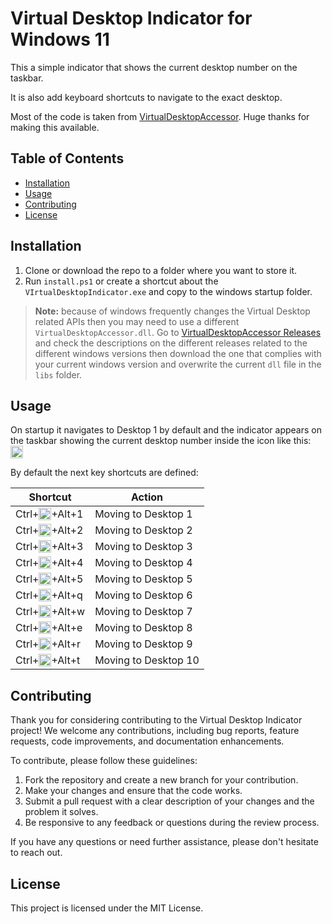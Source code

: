 # Virtual Desktop Indicator for Windows 11

This a simple indicator that shows the current desktop number on the taskbar.

It is also add keyboard shortcuts to navigate to the exact desktop.

Most of the code is taken from [VirtualDesktopAccessor](https://github.com/Ciantic/VirtualDesktopAccessor). Huge thanks for making this available.

## Table of Contents

- [Installation](#installation)
- [Usage](#usage)
- [Contributing](#contributing)
- [License](#license)

## Installation

1. Clone or download the repo to a folder where you want to store it.
2. Run `install.ps1` or create a shortcut about the `VIrtualDesktopIndicator.exe` and copy to the windows startup folder.

> **Note:** because of windows frequently changes the Virtual Desktop related APIs then you may need to use a different `VirtualDesktopAccessor.dll`. Go to [VirtualDesktopAccessor Releases](https://github.com/Ciantic/VirtualDesktopAccessor/releases) and check the descriptions on the different releases related to the different windows versions then download the one that complies with your current windows version and overwrite the current `dll` file in the `libs` folder.

## Usage

On startup it navigates to Desktop 1 by default and the indicator appears on the taskbar showing the current desktop number inside the icon like this: <img src="icons/1.ico" width="20" height="20" style="vertical-align: bottom;">

By default the next key shortcuts are defined:

| Shortcut                                                                                        | Action               |
| ----------------------------------------------------------------------------------------------- | -------------------- |
| Ctrl+<img src="icons/windows.ico" width="20" height="20" style="vertical-align: bottom;">+Alt+1 | Moving to Desktop 1  |
| Ctrl+<img src="icons/windows.ico" width="20" height="20" style="vertical-align: bottom;">+Alt+2 | Moving to Desktop 2  |
| Ctrl+<img src="icons/windows.ico" width="20" height="20" style="vertical-align: bottom;">+Alt+3 | Moving to Desktop 3  |
| Ctrl+<img src="icons/windows.ico" width="20" height="20" style="vertical-align: bottom;">+Alt+4 | Moving to Desktop 4  |
| Ctrl+<img src="icons/windows.ico" width="20" height="20" style="vertical-align: bottom;">+Alt+5 | Moving to Desktop 5  |
| Ctrl+<img src="icons/windows.ico" width="20" height="20" style="vertical-align: bottom;">+Alt+q | Moving to Desktop 6  |
| Ctrl+<img src="icons/windows.ico" width="20" height="20" style="vertical-align: bottom;">+Alt+w | Moving to Desktop 7  |
| Ctrl+<img src="icons/windows.ico" width="20" height="20" style="vertical-align: bottom;">+Alt+e | Moving to Desktop 8  |
| Ctrl+<img src="icons/windows.ico" width="20" height="20" style="vertical-align: bottom;">+Alt+r | Moving to Desktop 9  |
| Ctrl+<img src="icons/windows.ico" width="20" height="20" style="vertical-align: bottom;">+Alt+t | Moving to Desktop 10 |

## Contributing

Thank you for considering contributing to the Virtual Desktop Indicator project! We welcome any contributions, including bug reports, feature requests, code improvements, and documentation enhancements.

To contribute, please follow these guidelines:

1. Fork the repository and create a new branch for your contribution.
2. Make your changes and ensure that the code works.
3. Submit a pull request with a clear description of your changes and the problem it solves.
4. Be responsive to any feedback or questions during the review process.

If you have any questions or need further assistance, please don't hesitate to reach out.

## License

This project is licensed under the MIT License.
